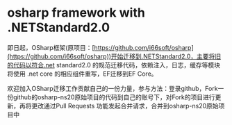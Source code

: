 # osharp framework with .NETStandard2.0

即日起，OSharp框架(原项目：[https://github.com/i66soft/osharp](https://github.com/i66soft/osharp))开始迁移到.NETStandard2.0，主要将旧的代码以符合.net standard2.0 的规范迁移代码，依赖注入，日志，缓存等模块将使用 .net core 的相应组件重写，EF迁移到EF Core。

欢迎加入OSharp迁移工作贡献自己的一份力量，参与方法：登录github，Fork一份github的osharp-ns20原始项目的代码到自己的账号下，对Fork的项目进行更新，再将更改通过Pull Requests 功能发起合并请求，合并到osharp-ns20原始项目中
